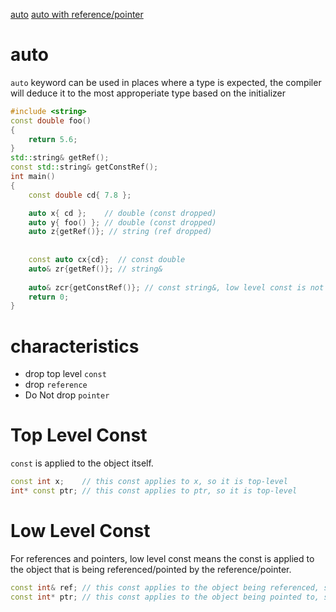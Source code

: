 [auto]()
[auto with reference/pointer](https://www.learncpp.com/cpp-tutorial/type-deduction-with-pointers-references-and-const/)

# auto
`auto` keyword can be used in places where a type is expected, the compiler will deduce it to the most approperiate type based on the initializer
```cpp
#include <string>
const double foo()
{
    return 5.6;
}
std::string& getRef();
const std::string& getConstRef();
int main()
{
    const double cd{ 7.8 };

    auto x{ cd };    // double (const dropped)
    auto y{ foo() }; // double (const dropped)
	auto z{getRef()}; // string (ref dropped)
	
	
	const auto cx{cd};	// const double
	auto& zr{getRef()}; // string&
	
	auto& zcr{getConstRef()}; // const string&, low level const is not dropped
    return 0;
}
```
# characteristics
- drop top level `const`
- drop `reference`
- Do Not drop `pointer`

# Top Level Const
`const` is applied to the object itself.
```cpp
const int x;    // this const applies to x, so it is top-level
int* const ptr; // this const applies to ptr, so it is top-level
```
# Low Level Const
For references and pointers, low level const means the const is applied to the object that is being referenced/pointed by the reference/pointer.
```cpp
const int& ref; // this const applies to the object being referenced, so it is low-level
const int* ptr; // this const applies to the object being pointed to, so it is low-level
```